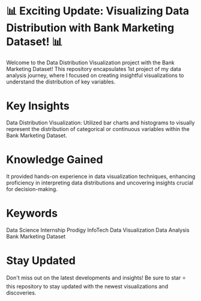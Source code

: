 # 📊 Exciting Update: Visualizing Data Distribution with Bank Marketing Dataset! 📊

Welcome to the Data Distribution Visualization project with the Bank Marketing Dataset! This repository encapsulates 1st project of my data analysis journey, where I focused on creating insightful visualizations to understand the distribution of key variables.

# Key Insights
Data Distribution Visualization: Utilized bar charts and histograms to visually represent the distribution of categorical or continuous variables within the Bank Marketing Dataset.
# Knowledge Gained
It provided hands-on experience in data visualization techniques, enhancing proficiency in interpreting data distributions and uncovering insights crucial for decision-making.
# Keywords
Data Science
Internship
Prodigy InfoTech
Data Visualization
Data Analysis
Bank Marketing Dataset

# Stay Updated
Don't miss out on the latest developments and insights! Be sure to star ⭐ this repository to stay updated with the newest visualizations and discoveries.
